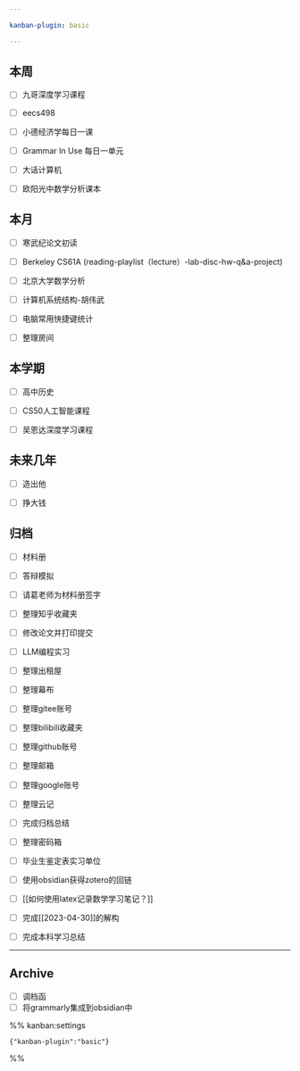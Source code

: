 ```yaml
---

kanban-plugin: basic

---
```


## 本周

- [ ] 九哥深度学习课程
- [ ] eecs498
- [ ] 小德经济学每日一课
- [ ] Grammar In Use 每日一单元
- [ ] 大话计算机
- [ ] 欧阳光中数学分析课本


## 本月

- [ ] 寒武纪论文初读
- [ ] Berkeley CS61A (reading-playlist（lecture）-lab-disc-hw-q&a-project)
- [ ] 北京大学数学分析
- [ ] 计算机系统结构-胡伟武
- [ ] 电脑常用快捷键统计
- [ ] 整理房间


## 本学期

- [ ] 高中历史
- [ ] CS50人工智能课程
- [ ] 吴恩达深度学习课程


## 未来几年

- [ ] 造出他
- [ ] 挣大钱


## 归档

- [ ] 材料册
- [ ] 答辩模拟
- [ ] 请葛老师为材料册签字
- [ ] 整理知乎收藏夹
- [ ] 修改论文并打印提交
- [ ] LLM编程实习
- [ ] 整理出租屋
- [ ] 整理幕布
- [ ] 整理gitee账号
- [ ] 整理bilibili收藏夹
- [ ] 整理github账号
- [ ] 整理邮箱
- [ ] 整理google账号
- [ ] 整理云记
- [ ] 完成归档总结
- [ ] 整理密码箱
- [ ] 毕业生鉴定表实习单位
- [ ] 使用obsidian获得zotero的回链
- [ ] [[如何使用latex记录数学学习笔记？]]
- [ ] 完成[[2023-04-30]]的解构
- [ ] 完成本科学习总结


***

## Archive

- [ ] 调档函
- [ ] 将grammarly集成到obsidian中

%% kanban:settings
```
{"kanban-plugin":"basic"}
```
%%